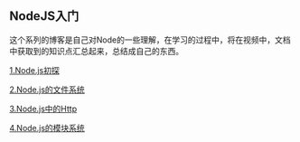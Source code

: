 ## NodeJS入门

这个系列的博客是自己对Node的一些理解，在学习的过程中，将在视频中，文档中获取到的知识点汇总起来，总结成自己的东西。

[1.Node.js初探](https://github.com/webbj97/summary/blob/master/Blog-Node.js%E5%AD%A6%E4%B9%A0%E7%AC%94%E8%AE%B0/Blog/1.Node.js%E5%88%9D%E6%8E%A2.md)

[2.Node.js的文件系统]()

[3.Node.js中的Http]()

[4.Node.js的模块系统]()
